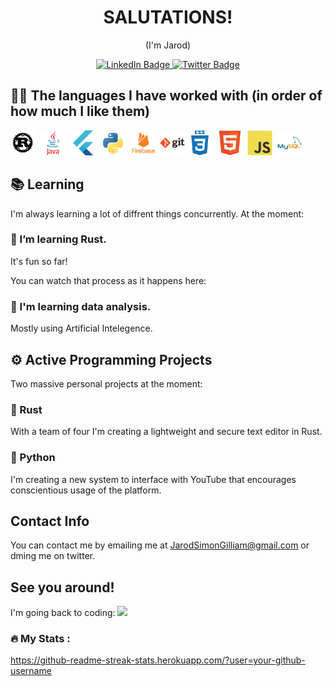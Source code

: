 <div align="center">
  <h1>SALUTATIONS!</h1>
  <a syle="color:red;">(I'm Jarod)</a>
  <p></p>
</div>
<div id="badges" align="center">
  <a href="https://www.linkedin.com/in/jarod-gilliam-333515189/">
    <img src="https://img.shields.io/badge/LinkedIn-blue?style=for-the-badge&logo=linkedin&logoColor=white" alt="LinkedIn Badge"/>
  </a>
  <a href="https://twitter.com/JarodSGilliam">
    <img src="https://img.shields.io/badge/Twitter-blue?style=for-the-badge&logo=twitter&logoColor=white" alt="Twitter Badge"/>
  </a>
</div>

<div>
  <h2>👨‍💻 The languages I have worked with (in order of how much I like them) </h2>
  <img src="https://github.com/devicons/devicon/blob/master/icons/rust/rust-plain.svg" title="Rust" alt="Rust" width="40" height="40"/>&nbsp;
  <img src="https://github.com/devicons/devicon/blob/master/icons/java/java-original-wordmark.svg" title="Java" alt="Java" width="40" height="40"/>&nbsp;
  <img src="https://github.com/devicons/devicon/blob/master/icons/flutter/flutter-original.svg" title="Flutter" alt="Flutter" width="40" height="40"/>&nbsp;
  <img src="https://github.com/devicons/devicon/blob/master/icons/python/python-original.svg" title="Python" alt="Python" width="40" height="40"/>&nbsp;
  <img src="https://github.com/devicons/devicon/blob/master/icons/firebase/firebase-plain-wordmark.svg" title="Firebase" alt="Firebase" width="40" height="40"/>&nbsp;
  <img src="https://github.com/devicons/devicon/blob/master/icons/git/git-original-wordmark.svg" title="Git" **alt="Git" width="40" height="40"/>
  <img src="https://github.com/devicons/devicon/blob/master/icons/css3/css3-plain-wordmark.svg"  title="CSS3" alt="CSS" width="40" height="40"/>&nbsp;
  <img src="https://github.com/devicons/devicon/blob/master/icons/html5/html5-original.svg" title="HTML5" alt="HTML" width="40" height="40"/>&nbsp;
  <img src="https://github.com/devicons/devicon/blob/master/icons/javascript/javascript-original.svg" title="JavaScript" alt="JavaScript" width="40" height="40"/>&nbsp;
  <img src="https://github.com/devicons/devicon/blob/master/icons/mysql/mysql-original-wordmark.svg" title="MySQL"  alt="MySQL" width="40" height="40"/>&nbsp;
</div>

<h2>📚 Learning</h2>
  <p>I'm always learning a lot of diffrent things concurrently. At the moment:</p>
<h3>🦀 I’m learning Rust.</h3>
<p>It's fun so far!</p>
<p>You can watch that process as it happens here:</p>
<h3>🤖 I'm learning data analysis.</h3>
<p>Mostly using Artificial Intelegence.</p>
<p></p>

<h2> ⚙ Active Programming Projects</h2>
<p>Two massive personal projects at the moment:</p>
<h3>🦀 Rust</h3>
<p>With a team of four I'm creating a lightweight and secure text editor in Rust.</p>
<h3>🐍 Python</h3>
<p>I'm creating a new system to interface with YouTube that encourages conscientious usage of the platform.</p>

## Contact Info
You can contact me by emailing me at JarodSimonGilliam@gmail.com or dming me on twitter.

<h2>See you around!</h2>
I'm going back to coding:
<img src="https://media1.giphy.com/media/3oKIPnAiaMCws8nOsE/giphy.gif?cid=ecf05e47j4tqb8ieax523f8u3pci1u6gusuhq2adpvbm62vx&rid=giphy.gif&ct=g" width="150"/>

### :fire: My Stats :
https://github-readme-streak-stats.herokuapp.com/?user=your-github-username


<!--
Here are some ideas to get you started:

- 🔭 I’m currently working on ...
- 👯 I’m looking to collaborate on ...
- 🤔 I’m looking for help with ...
- 💬 Ask me about ...
- 📫 How to reach me: ...
- 😄 Pronouns: ...
- ⚡ Fun fact: ...
-->
